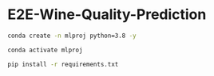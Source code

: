 # E2E-Wine-Quality-Prediction

``` bash
conda create -n mlproj python=3.8 -y
```

```bash
conda activate mlproj
```

```bash
pip install -r requirements.txt
```